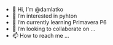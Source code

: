 - 👋 Hi, I’m @damlatko
- 👀 I’m interested in pyhton
- 🌱 I’m currently learning Primavera P6
- 💞️ I’m looking to collaborate on ...
- 📫 How to reach me ...

<!---
damlatko/damlatko is a ✨ special ✨ repository because its `README.md` (this file) appears on your GitHub profile.
You can click the Preview link to take a look at your changes.
--->
